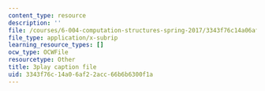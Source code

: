 ```yaml
---
content_type: resource
description: ''
file: /courses/6-004-computation-structures-spring-2017/3343f76c14a06af22acc66b6b6300f1a_gxU2Eo3oBPg.srt
file_type: application/x-subrip
learning_resource_types: []
ocw_type: OCWFile
resourcetype: Other
title: 3play caption file
uid: 3343f76c-14a0-6af2-2acc-66b6b6300f1a
---
```

